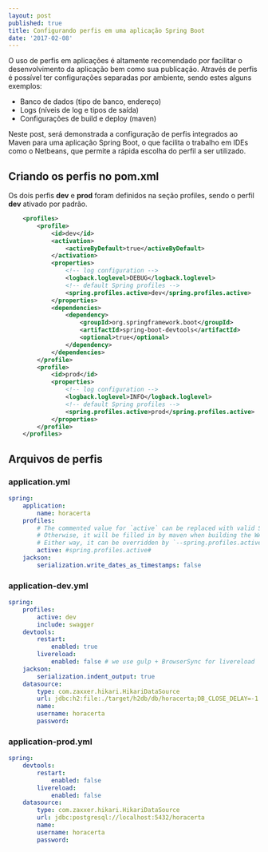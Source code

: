 ```yaml
---
layout: post
published: true
title: Configurando perfis em uma aplicação Spring Boot
date: '2017-02-08'
---
```

O uso de perfis em aplicações é altamente recomendado por facilitar o desenvolvimento da aplicação bem como sua publicação. Através de perfis é possível ter configurações separadas por ambiente, sendo estes alguns exemplos:
* Banco de dados (tipo de banco, endereço)
* Logs (níveis de log e tipos de saída)
* Configurações de build e deploy (maven)

Neste post, será demonstrada a configuração de perfis integrados ao Maven para uma aplicação Spring Boot, o que facilita o trabalho em IDEs como o Netbeans, que permite a rápida escolha do perfil a ser utilizado.

## Criando os perfis no pom.xml

Os dois perfis **dev** e **prod** foram definidos na seção profiles, sendo o perfil **dev** ativado por padrão.

```xml
    <profiles>
        <profile>
            <id>dev</id>
            <activation>
                <activeByDefault>true</activeByDefault>
            </activation>
            <properties>
                <!-- log configuration -->
                <logback.loglevel>DEBUG</logback.loglevel>
                <!-- default Spring profiles -->
                <spring.profiles.active>dev</spring.profiles.active>
            </properties>
            <dependencies>
                <dependency>
                    <groupId>org.springframework.boot</groupId>
                    <artifactId>spring-boot-devtools</artifactId>
                    <optional>true</optional>
                </dependency>
            </dependencies>
        </profile>
        <profile>
            <id>prod</id>
            <properties>
                <!-- log configuration -->
                <logback.loglevel>INFO</logback.loglevel>
                <!-- default Spring profiles -->
                <spring.profiles.active>prod</spring.profiles.active>
            </properties>
        </profile>
    </profiles>
```    

## Arquivos de perfis

### application.yml

```yml
spring:
    application:
        name: horacerta
    profiles:
        # The commented value for `active` can be replaced with valid Spring profiles to load.
        # Otherwise, it will be filled in by maven when building the WAR file
        # Either way, it can be overridden by `--spring.profiles.active` value passed in the commandline or `-Dspring.profiles.active` set in `JAVA_OPTS`
        active: #spring.profiles.active#
    jackson:
        serialization.write_dates_as_timestamps: false
```

### application-dev.yml

```yml
spring:
    profiles:
        active: dev
        include: swagger
    devtools:
        restart:
            enabled: true
        livereload:
            enabled: false # we use gulp + BrowserSync for livereload
    jackson:
        serialization.indent_output: true
    datasource:
        type: com.zaxxer.hikari.HikariDataSource
        url: jdbc:h2:file:./target/h2db/db/horacerta;DB_CLOSE_DELAY=-1
        name:
        username: horacerta
        password:
```

### application-prod.yml

```yml
spring:
    devtools:
        restart:
            enabled: false
        livereload:
            enabled: false
    datasource:
        type: com.zaxxer.hikari.HikariDataSource
        url: jdbc:postgresql://localhost:5432/horacerta
        name:
        username: horacerta
        password:
```


